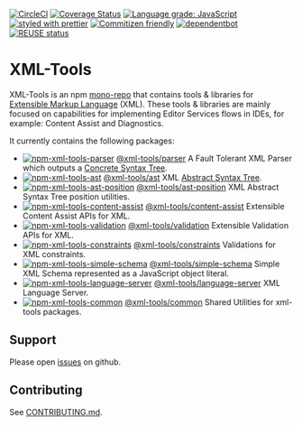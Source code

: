 [![CircleCI](https://circleci.com/gh/SAP/xml-tools.svg?style=svg)](https://circleci.com/gh/SAP/xml-tools)
[![Coverage Status](https://coveralls.io/repos/github/SAP/xml-tools/badge.svg?branch=master)](https://coveralls.io/github/SAP/xml-tools?branch=master)
[![Language grade: JavaScript](https://img.shields.io/lgtm/grade/javascript/g/SAP/xml-tools.svg?logo=lgtm&logoWidth=18)](https://lgtm.com/projects/g/SAP/xml-tools/context:javascript)
[![styled with prettier](https://img.shields.io/badge/styled_with-prettier-ff69b4.svg)](https://github.com/prettier/prettier)
[![Commitizen friendly](https://img.shields.io/badge/commitizen-friendly-brightgreen.svg)](http://commitizen.github.io/cz-cli/)
[![dependentbot](https://api.dependabot.com/badges/status?host=github&repo=SAP/xml-tools)](https://dependabot.com/)
[![REUSE status](https://api.reuse.software/badge/github.com/SAP/xml-tools)](https://api.reuse.software/info/github.com/SAP/xml-tools)

# XML-Tools

XML-Tools is an npm [mono-repo][mono-repo] that contains tools & libraries for [Extensible Markup Language][xml] (XML).
These tools & libraries are mainly focused on capabilities for implementing Editor Services flows in IDEs, for example:
Content Assist and Diagnostics.

It currently contains the following packages:

- [![npm-xml-tools-parser][npm-xml-tools-parser-image]][npm-xml-tools-parser-url] [@xml-tools/parser](./packages/parser) A Fault Tolerant XML Parser which outputs a [Concrete Syntax Tree][cst].
- [![npm-xml-tools-ast][npm-xml-tools-ast-image]][npm-xml-tools-ast-url] [@xml-tools/ast](./packages/ast) XML [Abstract Syntax Tree][ast].
- [![npm-xml-tools-ast-position][npm-xml-tools-ast-position-image]][npm-xml-tools-ast-position-url] [@xml-tools/ast-position](./packages/ast-position) XML Abstract Syntax Tree position utilities.
- [![npm-xml-tools-content-assist][npm-xml-tools-content-assist-image]][npm-xml-tools-content-assist-url] [@xml-tools/content-assist](./packages/content-assist) Extensible Content Assist APIs for XML.
- [![npm-xml-tools-validation][npm-xml-tools-validation-image]][npm-xml-tools-validation-url] [@xml-tools/validation](./packages/validation) Extensible Validation APIs for XML.
- [![npm-xml-tools-constraints][npm-xml-tools-constraints-image]][npm-xml-tools-constraints-url] [@xml-tools/constraints](./packages/constraints) Validations for XML constraints.
- [![npm-xml-tools-simple-schema][npm-xml-tools-simple-schema-image]][npm-xml-tools-simple-schema-url] [@xml-tools/simple-schema](./packages/simple-schema) Simple XML Schema represented as a JavaScript object literal.
- [![npm-xml-tools-language-server][npm-xml-tools-language-server-image]][npm-xml-tools-language-server-url] [@xml-tools/language-server](./packages/language-server) XML Language Server.
- [![npm-xml-tools-common][npm-xml-tools-common-image]][npm-xml-tools-common-url] [@xml-tools/common](./packages/common) Shared Utilities for xml-tools packages.

[npm-xml-tools-parser-image]: https://img.shields.io/npm/v/@xml-tools/parser.svg
[npm-xml-tools-parser-url]: https://www.npmjs.com/package/@xml-tools/parser
[npm-xml-tools-ast-image]: https://img.shields.io/npm/v/@xml-tools/ast.svg
[npm-xml-tools-ast-url]: https://www.npmjs.com/package/@xml-tools/ast
[npm-xml-tools-ast-position-image]: https://img.shields.io/npm/v/@xml-tools/ast-position.svg
[npm-xml-tools-ast-position-url]: https://www.npmjs.com/package/@xml-tools/ast-position
[npm-xml-tools-content-assist-image]: https://img.shields.io/npm/v/@xml-tools/content-assist.svg
[npm-xml-tools-content-assist-url]: https://www.npmjs.com/package/@xml-tools/content-assist
[npm-xml-tools-validation-image]: https://img.shields.io/npm/v/@xml-tools/validation.svg
[npm-xml-tools-validation-url]: https://www.npmjs.com/package/@xml-tools/validation
[npm-xml-tools-constraints-url]: https://www.npmjs.com/package/@xml-tools/constraints
[npm-xml-tools-constraints-image]: https://img.shields.io/npm/v/@xml-tools/constraints.svg
[npm-xml-tools-simple-schema-image]: https://img.shields.io/npm/v/@xml-tools/simple-schema.svg
[npm-xml-tools-simple-schema-url]: https://www.npmjs.com/package/@xml-tools/simple-schema
[npm-xml-tools-language-server-image]: https://img.shields.io/npm/v/@xml-tools/language-server.svg
[npm-xml-tools-language-server-url]: https://www.npmjs.com/package/@xml-tools/language-server
[npm-xml-tools-common-image]: https://img.shields.io/npm/v/@xml-tools/common.svg
[npm-xml-tools-common-url]: https://www.npmjs.com/package/@xml-tools/common

## Support

Please open [issues](https://github.com/SAP/xml-tools/issues) on github.

## Contributing

See [CONTRIBUTING.md](./CONTRIBUTING.md).

[mono-repo]: https://github.com/babel/babel/blob/master/doc/design/monorepo.md
[xml]: https://github.com/babel/babel/blob/master/doc/design/monorepo.md
[ast]: https://en.wikipedia.org/wiki/Abstract_syntax_tree
[cst]: https://en.wikipedia.org/wiki/Parse_tree
